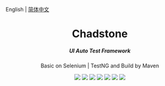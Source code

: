 English | [简体中文](./README.md)

<h1 align="center">Chadstone</h1><style>h1 {border-bottom: none}</style>

<h5 align="center">UI Auto Test Framework</h5>
<p align="center">Basic on Selenium | TestNG and Build by Maven</p>

<p align="center">
  <a href="https://github.com/Jia-Jingnan/Chadstone"><img src="https://img.shields.io/badge/chadstone-1.1.0-brightgreen.svg"></a>
  <a><img src="https://img.shields.io/badge/env-Maven|TestNG|Selenium-lightgrey.svg"></a>
  <a><img src="https://img.shields.io/badge/language-Java-red.svg"></a>
  <a><img src="https://img.shields.io/badge/ide-IntelliJ IDEA-yellow.svg"></a>
  <a><img src="https://img.shields.io/badge/vcs-Git-orange.svg"></a>
  <a><img src="https://img.shields.io/badge/ci|cd-Jenkins-yellowgreen.svg"></a>
  <a><img src="https://img.shields.io/badge/license-MIT-blue.svg"></a>
</p>
